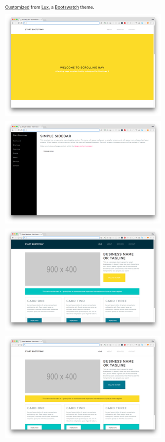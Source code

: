 [Customized](https://bootswatch.com/help/) from [Lux](https://bootswatch.com/lux/), a [Bootswatch](https://bootswatch.com/) theme.

![SN](https://github.com/PDIS/pdis-template/blob/master/images/ScrollingNav.png?raw=true)


![SS](https://github.com/PDIS/pdis-template/blob/master/images/SimpleSidebar.png?raw=true)

![SBD](https://github.com/PDIS/pdis-template/blob/master/images/SmallBusinessDark.png?raw=true)


![SBL](https://github.com/PDIS/pdis-template/blob/master/images/SmallBusinessLight.png?raw=true)